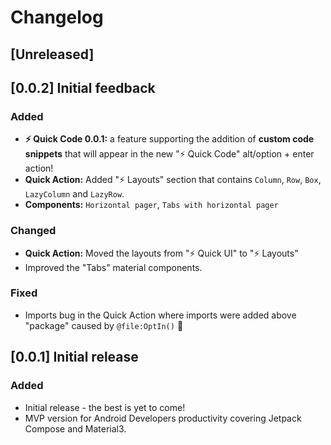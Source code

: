 <!-- Keep a Changelog guide -> https://keepachangelog.com -->

# Changelog

## [Unreleased]


## [0.0.2] Initial feedback

### Added

- **⚡ Quick Code 0.0.1:** a feature supporting the addition
  of **custom code snippets** that will appear in the new "⚡ Quick Code"
  alt/option + enter action!
- **Quick Action:** Added "⚡ Layouts" section that contains
  `Column`, `Row`, `Box`, `LazyColumn` and `LazyRow`.
- **Components:** `Horizontal pager`, `Tabs with horizontal pager` 

### Changed

- **Quick Action:** Moved the layouts from "⚡ Quick UI" to
  "⚡ Layouts"
- Improved the "Tabs" material components.

### Fixed

- Imports bug in the Quick Action
  where imports were added above "package"
  caused by `@file:OptIn()` 🐛

## [0.0.1] Initial release

### Added

- Initial release - the best is yet to come!
- MVP version for Android Developers productivity covering Jetpack Compose and Material3.